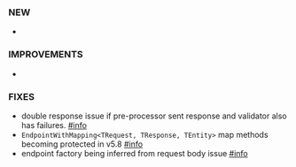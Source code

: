 ### NEW
- 

### IMPROVEMENTS
- 

### FIXES
- double response issue if pre-processor sent response and validator also has failures. [#info](https://discord.com/channels/933662816458645504/1080609437879914506)
- `EndpointWithMapping<TRequest, TResponse, TEntity>` map methods becoming protected in v5.8 [#info](https://discord.com/channels/933662816458645504/1082207914376319026)
- endpoint factory being inferred from request body issue [#info](https://discord.com/channels/933662816458645504/1084841217898061915)